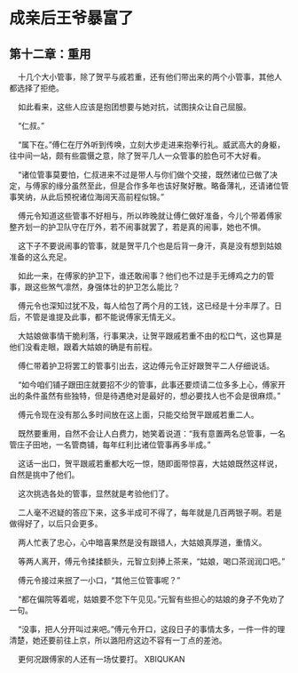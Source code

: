 # 成亲后王爷暴富了 
 ## 第十二章：重用
     十几个大小管事，除了贺平与戚若重，还有他们带出来的两个小管事，其他人都选择了拒绝。

    如此看来，这些人应该是抱团想要与她对抗，试图挟众让自己屈服。

    “仁叔。”

    “属下在。”傅仁在厅外听到传唤，立刻大步走进来抱拳行礼。威武高大的身躯，往中间一站，颇有些震慑之意，除了贺平几人一众管事的脸色可不大好看。

    “诸位管事莫要怕，仁叔进来不过是带人与你们做个交接，既然诸位已做了决定，与傅家的缘分虽然至此，但是合作多年也该好聚好散。略备薄礼，还请诸位管事笑纳，从此后预祝诸位海阔天高前程似锦。”

    傅元令知道这些管事不好相与，所以昨晚就让傅仁做好准备，今儿个带着傅家整齐划一的护卫队守在厅外，若不闹事就罢了，若是真的闹事，她也不惧。

    这下子不要说闹事的管事，就是贺平几个也是后背一身汗，真是没有想到姑娘准备的这么充足。

    如此一来，在傅家的护卫下，谁还敢闹事？他们也不过是手无缚鸡之力的管事，跟这些煞气凛然，身强体壮的护卫怎么能比？

    傅元令也深知过犹不及，每人给包了两个月的工钱，这已经是十分丰厚了。日后，不管是谁提及此事，都不能说傅家无情无义。

    大姑娘做事情干脆利落，行事果决，让贺平跟戚若重不由的松口气，这也算是他们没看走眼，跟着大姑娘的确是有前程。

    傅仁带着护卫将罢工的管事引出去，这边傅元令正好跟贺平二人仔细说话。

    “如今咱们铺子跟田庄就要招不少的管事，此事还要烦请二位多多上心，傅家开出的条件虽然有些独特，但是待遇绝对是最好的，想必要找人也不会是很麻烦。”

    傅元令现在没有那么多时间放在这上面，只能交给贺平跟戚若重二人。

    既然要重用，自然不会让人白费力，她笑着说道：“我有意置两名总管事，一名管庄子田地，一名管商铺，每年红利比诸位管事再多半成。”

    这话一出口，贺平跟戚若重都大吃一惊，随即面带惊喜，大姑娘既然这样说，自然是挑中了他们。

    这次挑选各处的管事，显然就是考验他们了。

    二人毫不迟疑的答应下来，这多半成可不得了，每年就是几百两银子啊。若是做得好了，以后只会更多。

    两人忙表了忠心，心中暗喜果然是没有跟错人，大姑娘真厚道，重情义。

    等两人离开，傅元令揉揉额头，元智立刻捧上茶来，“姑娘，喝口茶润润口吧。”

    傅元令接过来抿了一小口，“其他三位管事呢？”

    “都在偏院等着呢，姑娘要不您下午见见。”元智有些担心的姑娘的身子不免劝了一句。

    “没事，把人分开叫过来吧。”傅元令开口，这段日子的事情太多，一件一件的理清楚，她还要前往上京，所以潞阳府这边不容有一丁点的差池。

    更何况跟傅家的人还有一场仗要打。 
XBIQUKAN